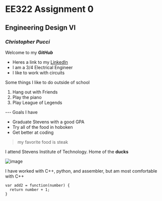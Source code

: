 # EE322 Assignment 0 
## Engineering Design VI
### _Christopher Pucci_

Welcome to my **_GitHub_** 

- Heres a link to my [LinkedIn](https://www.linkedin.com/in/christopher-pucci-695473279/)
- I am a 3/4 Electrical Engineer
- I like to work with circuits

Some things I like to do outside of school
1. Hang out with Friends
2. Play the piano
3. Play League of Legends

 --- Goals I have 
 - Graduate Stevens with a good GPA 
- Try all of the food in hoboken
- Get better at coding

 
 > my favorite food is steak



I attend Stevens Institute of Technology. Home of the **ducks**

![image](https://github.com/Githubpucci/EE-322/assets/116912039/b5a1bccc-7876-43fd-85d1-c860e3191019)


I have worked with C++, python, and assembler, but am most comfortable with C++

```
var add2 = function(number) {
  return number + 1;
}
```




